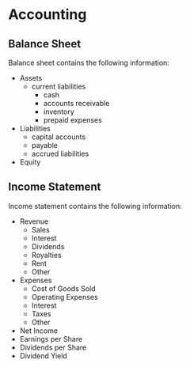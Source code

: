 # Accounting

## Balance Sheet
Balance sheet contains the following information:
- Assets
  - current liabilities
    - cash
    - accounts receivable
    - inventory
    - prepaid expenses
- Liabilities
  - capital accounts
  - payable
  - accrued liabilities
- Equity

## Income Statement
Income statement contains the following information:
- Revenue
  - Sales
  - Interest
  - Dividends
  - Royalties
  - Rent
  - Other
- Expenses
  - Cost of Goods Sold
  - Operating Expenses
  - Interest
  - Taxes
  - Other
- Net Income
- Earnings per Share
- Dividends per Share
- Dividend Yield



